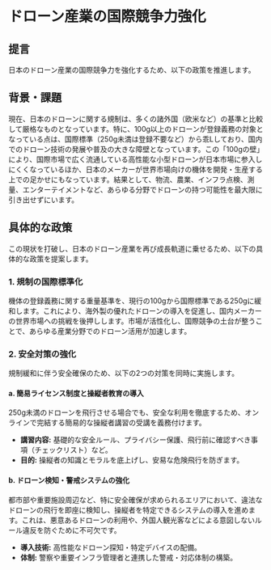 # ドローン産業の国際競争力強化

## 提言

日本のドローン産業の国際競争力を強化するため、以下の政策を推進します。

## 背景・課題

現在、日本のドローンに関する規制は、多くの諸外国（欧米など）の基準と比較して厳格なものとなっています。特に、100g以上のドローンが登録義務の対象となっている点は、国際標準（250g未満は登録不要など）から乖Lしており、国内でのドローン技術の発展や普及の大きな障壁となっています。この「100gの壁」により、国際市場で広く流通している高性能な小型ドローンが日本市場に参入しにくくなっているほか、日本のメーカーが世界市場向けの機体を開発・生産する上での足かせにもなっています。結果として、物流、農業、インフラ点検、測量、エンターテイメントなど、あらゆる分野でドローンの持つ可能性を最大限に引き出せずにいます。

## 具体的な政策

この現状を打破し、日本のドローン産業を再び成長軌道に乗せるため、以下の具体的な政策を提案します。

### 1. 規制の国際標準化

機体の登録義務に関する重量基準を、現行の100gから国際標準である250gに緩和します。これにより、海外製の優れたドローンの導入を促進し、国内メーカーの世界市場への挑戦を後押しします。市場が活性化し、国際競争の土台が整うことで、あらゆる産業分野でのドローン活用が加速します。

### 2. 安全対策の強化

規制緩和に伴う安全確保のため、以下の2つの対策を同時に実施します。

#### a. 簡易ライセンス制度と操縦者教育の導入

250g未満のドローンを飛行させる場合でも、安全な利用を徹底するため、オンラインで完結する簡易的な操縦者講習の受講を義務付けます。

*   **講習内容:** 基礎的な安全ルール、プライバシー保護、飛行前に確認すべき事項（チェックリスト）など。
*   **目的:** 操縦者の知識とモラルを底上げし、安易な危険飛行を防ぎます。

#### b. ドローン検知・警戒システムの強化

都市部や重要施設周辺など、特に安全確保が求められるエリアにおいて、違法なドローンの飛行を即座に検知し、操縦者を特定できるシステムの導入を進めます。これは、悪意あるドローンの利用や、外国人観光客などによる意図しないルール違反を防ぐために不可欠です。

*   **導入技術:** 高性能なドローン探知・特定デバイスの配備。
*   **体制:** 警察や重要インフラ管理者と連携した警戒・対応体制の構築。